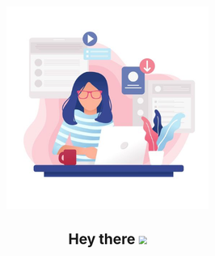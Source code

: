 <div id="header" align="center">
  <img src="https://github.com/irimialarisa22/irimialarisa22/blob/main/cover.png" width="400"/>
  <h1>
  Hey there
  <img src="https://media4.giphy.com/media/v1.Y2lkPTc5MGI3NjExYWdqcmhpem16amVkamJpYTcwdWljY2tlcjduYnFhNmg5bGFpOWRtOCZlcD12MV9pbnRlcm5hbF9naWZfYnlfaWQmY3Q9cw/hvRJCLFzcasrR4ia7z/giphy.gif" width="30px"/>
</h1>
</div>
